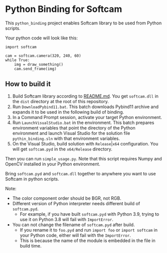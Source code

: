 # Python Binding for Softcam

This `python_binding` project enables Softcam library to be used from Python scripts.

Your python code will look like this:

```
import softcam

cam = softcam.camera(320, 240, 60)
while True:
    img = draw_something()
    cam.send_frame(img)
```

## How to build it

1. Build Softcam library according to [README.md](../../README.md#how-to-build-the-library). You get `softcam.dll` in the `dist` directory at the root of this repository.
2. Run `DownloadPybind11.bat`. This batch downloads Pybind11 archive and expands it to be used in the following build of binding.
3. In a Command Prompt session, activate your target Python environment.
4. Run `LaunchVisualStudio.bat` in the environment. This batch prepares environment variables that point the directory of the Python environment and launch Visual Studio for the solution file `pythin_binding.sln` with that environment variables.
5. On the Visual Studio, build solution with `Release`|`x64` configuration. You will get `softcam.pyd` in the `x64/Release` directory.

Then you can run `simple_usage.py`. Note that this script requires Numpy and OpenCV installed in your Python environment.

Bring `softcam.pyd` and `softcam.dll` together to anywhere you want to use Softcam in python scripts.

Note:

- The color component order should be BGR, not RGB.
- Different version of Python interpreter needs different build of `softcam.pyd`.
    - For example, if you have built `softcam.pyd` with Python 3.9, trying to use it on Python 3.8 will fail with `ImportError`.
- You can not change the filename of `softcam.pyd` after build.
    - If you rename it to `foo.pyd` and run `import foo` or `import softcam` in your Python code, either will fail with the `ImportError`.
    - This is because the name of the module is embedded in the file in build time.
